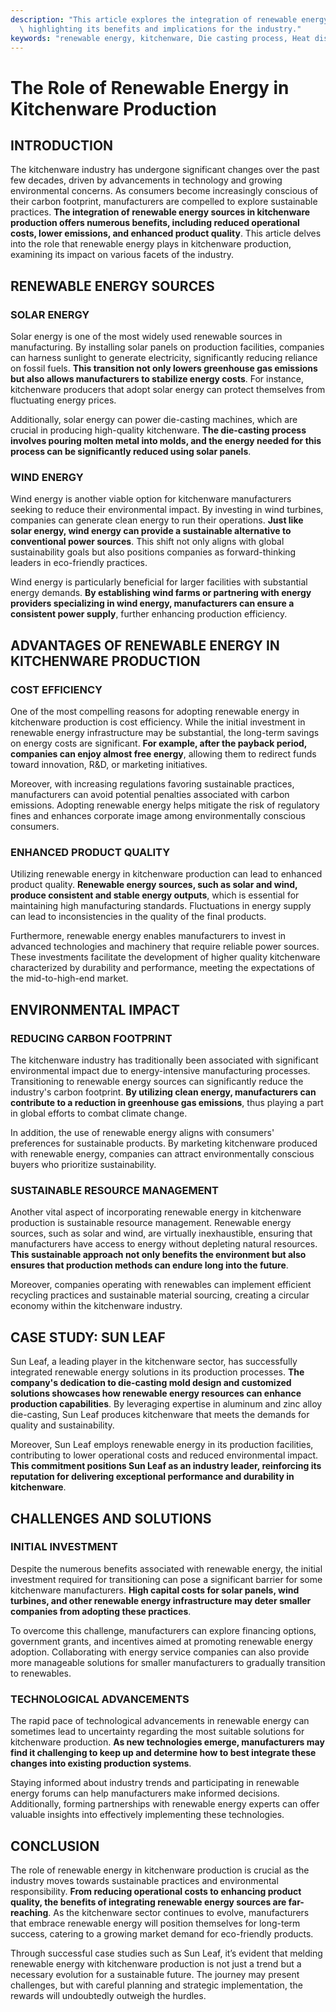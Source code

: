 ```yaml
---
description: "This article explores the integration of renewable energy in kitchenware production,\
  \ highlighting its benefits and implications for the industry."
keywords: "renewable energy, kitchenware, Die casting process, Heat dissipation efficiency"
---
```

# The Role of Renewable Energy in Kitchenware Production

## INTRODUCTION

The kitchenware industry has undergone significant changes over the past few decades, driven by advancements in technology and growing environmental concerns. As consumers become increasingly conscious of their carbon footprint, manufacturers are compelled to explore sustainable practices. **The integration of renewable energy sources in kitchenware production offers numerous benefits, including reduced operational costs, lower emissions, and enhanced product quality**. This article delves into the role that renewable energy plays in kitchenware production, examining its impact on various facets of the industry.

## RENEWABLE ENERGY SOURCES 

### SOLAR ENERGY

Solar energy is one of the most widely used renewable sources in manufacturing. By installing solar panels on production facilities, companies can harness sunlight to generate electricity, significantly reducing reliance on fossil fuels. **This transition not only lowers greenhouse gas emissions but also allows manufacturers to stabilize energy costs**. For instance, kitchenware producers that adopt solar energy can protect themselves from fluctuating energy prices.

Additionally, solar energy can power die-casting machines, which are crucial in producing high-quality kitchenware. **The die-casting process involves pouring molten metal into molds, and the energy needed for this process can be significantly reduced using solar panels**.

### WIND ENERGY

Wind energy is another viable option for kitchenware manufacturers seeking to reduce their environmental impact. By investing in wind turbines, companies can generate clean energy to run their operations. **Just like solar energy, wind energy can provide a sustainable alternative to conventional power sources**. This shift not only aligns with global sustainability goals but also positions companies as forward-thinking leaders in eco-friendly practices.

Wind energy is particularly beneficial for larger facilities with substantial energy demands. **By establishing wind farms or partnering with energy providers specializing in wind energy, manufacturers can ensure a consistent power supply**, further enhancing production efficiency.

## ADVANTAGES OF RENEWABLE ENERGY IN KITCHENWARE PRODUCTION 

### COST EFFICIENCY

One of the most compelling reasons for adopting renewable energy in kitchenware production is cost efficiency. While the initial investment in renewable energy infrastructure may be substantial, the long-term savings on energy costs are significant. **For example, after the payback period, companies can enjoy almost free energy**, allowing them to redirect funds toward innovation, R&D, or marketing initiatives.

Moreover, with increasing regulations favoring sustainable practices, manufacturers can avoid potential penalties associated with carbon emissions. Adopting renewable energy helps mitigate the risk of regulatory fines and enhances corporate image among environmentally conscious consumers.

### ENHANCED PRODUCT QUALITY

Utilizing renewable energy in kitchenware production can lead to enhanced product quality. **Renewable energy sources, such as solar and wind, produce consistent and stable energy outputs**, which is essential for maintaining high manufacturing standards. Fluctuations in energy supply can lead to inconsistencies in the quality of the final products.

Furthermore, renewable energy enables manufacturers to invest in advanced technologies and machinery that require reliable power sources. These investments facilitate the development of higher quality kitchenware characterized by durability and performance, meeting the expectations of the mid-to-high-end market.

## ENVIRONMENTAL IMPACT

### REDUCING CARBON FOOTPRINT

The kitchenware industry has traditionally been associated with significant environmental impact due to energy-intensive manufacturing processes. Transitioning to renewable energy sources can significantly reduce the industry's carbon footprint. **By utilizing clean energy, manufacturers can contribute to a reduction in greenhouse gas emissions**, thus playing a part in global efforts to combat climate change.

In addition, the use of renewable energy aligns with consumers' preferences for sustainable products. By marketing kitchenware produced with renewable energy, companies can attract environmentally conscious buyers who prioritize sustainability.

### SUSTAINABLE RESOURCE MANAGEMENT

Another vital aspect of incorporating renewable energy in kitchenware production is sustainable resource management. Renewable energy sources, such as solar and wind, are virtually inexhaustible, ensuring that manufacturers have access to energy without depleting natural resources. **This sustainable approach not only benefits the environment but also ensures that production methods can endure long into the future**.

Moreover, companies operating with renewables can implement efficient recycling practices and sustainable material sourcing, creating a circular economy within the kitchenware industry.

## CASE STUDY: SUN LEAF

Sun Leaf, a leading player in the kitchenware sector, has successfully integrated renewable energy solutions in its production processes. **The company's dedication to die-casting mold design and customized solutions showcases how renewable energy resources can enhance production capabilities**. By leveraging expertise in aluminum and zinc alloy die-casting, Sun Leaf produces kitchenware that meets the demands for quality and sustainability.

Moreover, Sun Leaf employs renewable energy in its production facilities, contributing to lower operational costs and reduced environmental impact. **This commitment positions Sun Leaf as an industry leader, reinforcing its reputation for delivering exceptional performance and durability in kitchenware**.

## CHALLENGES AND SOLUTIONS

### INITIAL INVESTMENT

Despite the numerous benefits associated with renewable energy, the initial investment required for transitioning can pose a significant barrier for some kitchenware manufacturers. **High capital costs for solar panels, wind turbines, and other renewable energy infrastructure may deter smaller companies from adopting these practices**.

To overcome this challenge, manufacturers can explore financing options, government grants, and incentives aimed at promoting renewable energy adoption. Collaborating with energy service companies can also provide more manageable solutions for smaller manufacturers to gradually transition to renewables.

### TECHNOLOGICAL ADVANCEMENTS 

The rapid pace of technological advancements in renewable energy can sometimes lead to uncertainty regarding the most suitable solutions for kitchenware production. **As new technologies emerge, manufacturers may find it challenging to keep up and determine how to best integrate these changes into existing production systems**.

Staying informed about industry trends and participating in renewable energy forums can help manufacturers make informed decisions. Additionally, forming partnerships with renewable energy experts can offer valuable insights into effectively implementing these technologies.

## CONCLUSION

The role of renewable energy in kitchenware production is crucial as the industry moves towards sustainable practices and environmental responsibility. **From reducing operational costs to enhancing product quality, the benefits of integrating renewable energy sources are far-reaching**. As the kitchenware sector continues to evolve, manufacturers that embrace renewable energy will position themselves for long-term success, catering to a growing market demand for eco-friendly products.

Through successful case studies such as Sun Leaf, it’s evident that melding renewable energy with kitchenware production is not just a trend but a necessary evolution for a sustainable future. The journey may present challenges, but with careful planning and strategic implementation, the rewards will undoubtedly outweigh the hurdles.

